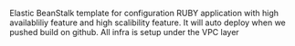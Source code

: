 Elastic BeanStalk template for configuration  RUBY application with high availabliliy feature and high scalibility feature.
It will auto deploy when we pushed build on github.
All infra is setup under the VPC layer

